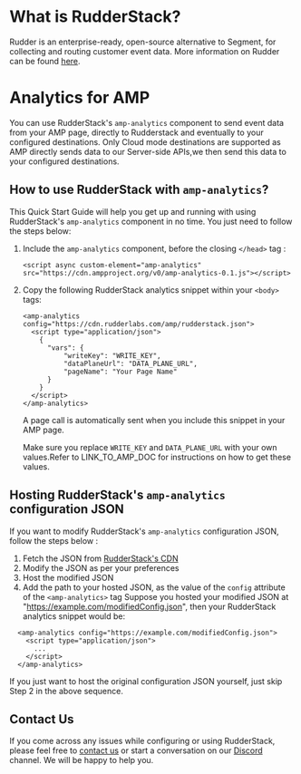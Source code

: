 # What is RudderStack?

Rudder is an enterprise-ready, open-source alternative to Segment, for collecting and routing customer event data. More information on Rudder can be found [here](https://github.com/rudderlabs/rudder-server).

# Analytics for AMP

You can use RudderStack's `amp-analytics` component to send event data from your AMP page, directly to Rudderstack and eventually to your configured destinations.
Only Cloud mode destinations are supported as AMP directly sends data to our Server-side APIs,we then send this data to your configured destinations.
## How to use RudderStack with `amp-analytics`?

This Quick Start Guide will help you get up and running with using RudderStack's `amp-analytics` component in no time. You just need to follow the steps below:
1. Include the `amp-analytics` component, before the closing `</head>` tag :
	```
	<script async custom-element="amp-analytics" src="https://cdn.ampproject.org/v0/amp-analytics-0.1.js"></script>
	```
2. Copy the following RudderStack analytics snippet within your `<body>` tags:
	```
    <amp-analytics config="https://cdn.rudderlabs.com/amp/rudderstack.json">
      <script type="application/json">
        {
          "vars": {
              "writeKey": "WRITE_KEY",
              "dataPlaneUrl": "DATA_PLANE_URL",
              "pageName": "Your Page Name"
          }
        }
      </script>
    </amp-analytics>
   ```
	A page call is automatically sent when you include this snippet in your AMP page.
	
	Make sure you replace `WRITE_KEY` and `DATA_PLANE_URL` with your own values.Refer to LINK_TO_AMP_DOC for instructions on how to get these values.

## Hosting RudderStack's `amp-analytics` configuration JSON

If you want to modify RudderStack's `amp-analytics` configuration JSON, follow the steps below :
1. Fetch the JSON from [RudderStack's CDN](https://cdn.rudderlabs.com/amp/rudderstack.json)
2. Modify the JSON as per your preferences
3. Host the modified JSON
4. Add the path to your hosted JSON, as the value of the `config` attribute of the `<amp-analytics>` tag
Suppose you hosted your modified JSON at "https://example.com/modifiedConfig.json", then your RudderStack analytics snippet would be:
```
  <amp-analytics config="https://example.com/modifiedConfig.json">
    <script type="application/json">
      ...
    </script>
  </amp-analytics>
```
If you just want to host the original configuration JSON yourself, just skip Step 2 in the above sequence.

## Contact Us
If you come across any issues while configuring or using RudderStack, please feel free to [contact us](https://rudderstack.com/contact/) or start a conversation on our [Discord](https://discordapp.com/invite/xNEdEGw) channel. We will be happy to help you.
